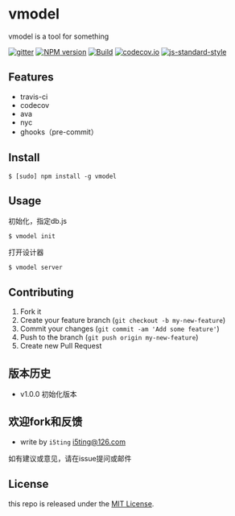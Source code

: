 # vmodel

vmodel is a tool for something

[![gitter](https://badges.gitter.im/Join%20Chat.svg)](https://gitter.im/moajs/vmodel?utm_source=badge&utm_medium=badge&utm_campaign=pr-badge&utm_content=badge)
[![NPM version](https://img.shields.io/npm/v/fm.svg?style=flat-square)](https://www.npmjs.com/package/fm)
[![Build](https://travis-ci.org/moajs/vmodel.svg?branch=master)](https://travis-ci.org/moajs/vmodel)
[![codecov.io](https://codecov.io/github/moajs/vmodel/coverage.svg?branch=master)](https://codecov.io/github/moajs/vmodel?branch=master)
[![js-standard-style](https://img.shields.io/badge/code%20style-standard-brightgreen.svg)](http://standardjs.com/)

## Features

- travis-ci
- codecov
- ava
- nyc
- ghooks（pre-commit）

## Install

    $ [sudo] npm install -g vmodel

## Usage 

初始化，指定db.js

```
$ vmodel init
```

打开设计器

```
$ vmodel server
```

## Contributing

1. Fork it
2. Create your feature branch (`git checkout -b my-new-feature`)
3. Commit your changes (`git commit -am 'Add some feature'`)
4. Push to the branch (`git push origin my-new-feature`)
5. Create new Pull Request

## 版本历史

- v1.0.0 初始化版本

## 欢迎fork和反馈

- write by `i5ting` i5ting@126.com

如有建议或意见，请在issue提问或邮件

## License

this repo is released under the [MIT
License](http://www.opensource.org/licenses/MIT).

